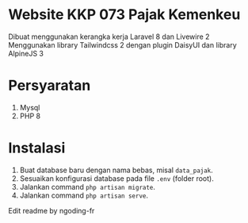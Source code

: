 # Website KKP 073 Pajak Kemenkeu

Dibuat menggunakan kerangka kerja Laravel 8 dan Livewire 2
Menggunakan library Tailwindcss 2 dengan plugin DaisyUI dan library AlpineJS 3

# Persyaratan

1. Mysql
2. PHP 8

# Instalasi

1. Buat database baru dengan nama bebas, misal `data_pajak`.
2. Sesuaikan konfigurasi database pada file `.env` (folder root).
3. Jalankan command `php artisan migrate`.
4. Jalankan command `php artisan serve`.


Edit readme by ngoding-fr
